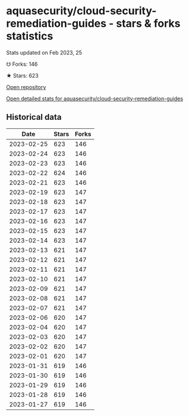# aquasecurity/cloud-security-remediation-guides - stars & forks statistics

Stats updated on Feb 2023, 25

☋ Forks: 146

★ Stars: 623

[Open repository](https://github.com/aquasecurity/cloud-security-remediation-guides)

[Open detailed stats for aquasecurity/cloud-security-remediation-guides](https://reviewgithub.com/rep/aquasecurity/cloud-security-remediation-guides)

## Historical data
| Date | Stars | Forks |
|------|-------|-------|
| 2023-02-25 | 623 | 146 | 
| 2023-02-24 | 623 | 146 | 
| 2023-02-23 | 623 | 146 | 
| 2023-02-22 | 624 | 146 | 
| 2023-02-21 | 623 | 146 | 
| 2023-02-19 | 623 | 147 | 
| 2023-02-18 | 623 | 147 | 
| 2023-02-17 | 623 | 147 | 
| 2023-02-16 | 623 | 147 | 
| 2023-02-15 | 623 | 147 | 
| 2023-02-14 | 623 | 147 | 
| 2023-02-13 | 621 | 147 | 
| 2023-02-12 | 621 | 147 | 
| 2023-02-11 | 621 | 147 | 
| 2023-02-10 | 621 | 147 | 
| 2023-02-09 | 621 | 147 | 
| 2023-02-08 | 621 | 147 | 
| 2023-02-07 | 621 | 147 | 
| 2023-02-06 | 620 | 147 | 
| 2023-02-04 | 620 | 147 | 
| 2023-02-03 | 620 | 147 | 
| 2023-02-02 | 620 | 147 | 
| 2023-02-01 | 620 | 147 | 
| 2023-01-31 | 619 | 146 | 
| 2023-01-30 | 619 | 146 | 
| 2023-01-29 | 619 | 146 | 
| 2023-01-28 | 619 | 146 | 
| 2023-01-27 | 619 | 146 | 

